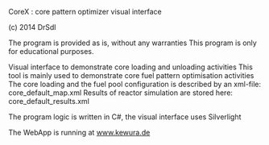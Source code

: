 
CoreX : core pattern optimizer visual interface 

(c) 2014 DrSdl

The program is provided as is, without any warranties
This program is only for educational purposes.


Visual interface to demonstrate core loading and unloading activities
This tool is mainly used to demonstrate core fuel pattern optimisation activities
The core loading and the fuel pool configuration is described by an xml-file: core_default_map.xml
Results of reactor simulation are stored here: core_default_results.xml

The program logic is written in C#, the visual interface uses Silverlight

The WebApp is running at www.kewura.de
